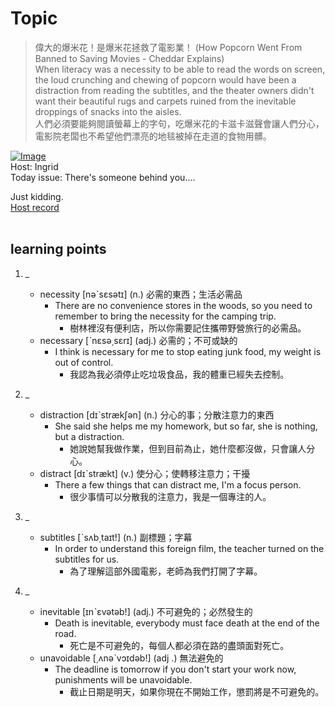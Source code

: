 # Topic

> 偉大的爆米花！是爆米花拯救了電影業！ (How Popcorn Went From Banned to Saving Movies - Cheddar Explains) <br>
> When literacy was a necessity to be able to read the words on screen, the loud crunching and chewing of popcorn would have been a distraction from reading the subtitles, and the theater owners didn't want their beautiful rugs and carpets ruined from the inevitable droppings of snacks into the aisles. <br>
> 人們必須要能夠閱讀螢幕上的字句，吃爆米花的卡滋卡滋聲會讓人們分心，電影院老闆也不希望他們漂亮的地毯被掉在走道的食物用髒。 <br>

[![Image](https://cdn.voicetube.com/assets/thumbnails/sLbQ5sPrybU.jpg)](https://www.youtube.com/embed/sLbQ5sPrybU?rel=0&showinfo=0&cc_load_policy=0&controls=1&autoplay=1&iv_load_policy=3&playsinline=1&wmode=transparent&start=96&end=115&enablejsapi=1&origin=https://tw.voicetube.com&widgetid=1)<br>
Host: Ingrid
<br>Today issue: There's someone behind you....







Just kidding.
<br>
[Host record](https://cdn.voicetube.com/tmp/everyday_records/ingrid.wang_vt_50297/2915.mp3)
<br><br>
## learning points
1. _
	* necessity [nəˋsɛsətɪ] (n.) 必需的東西；生活必需品
        - There are no convenience stores in the woods, so you need to remember to bring the necessity for the camping trip.
            + 樹林裡沒有便利店，所以你需要記住攜帶野營旅行的必需品。
	* necessary [ˋnɛsə͵sɛrɪ] (adj.) 必需的；不可或缺的
        - I think is necessary for me to stop eating junk food, my weight is out of control.
            + 我認為我必須停止吃垃圾食品，我的體重已經失去控制。

2. _
	* distraction [dɪˋstrækʃən] (n.) 分心的事；分散注意力的東西
        - She said she helps me my homework, but so far, she is nothing, but a distraction.
            + 她說她幫我做作業，但到目前為止，她什麼都沒做，只會讓人分心。
	* distract [dɪˋstrækt] (v.) 使分心；使轉移注意力；干擾
        - There a few things that can distract me, I'm a focus person.
            + 很少事情可以分散我的注意力，我是一個專注的人。

3. _
	* subtitles [ˋsʌb͵taɪt!] (n.) 副標題；字幕
        - In order to understand this foreign film, the teacher turned on the subtitles for us.
            + 為了理解這部外國電影，老師為我們打開了字幕。

4. _
	* inevitable  [ɪnˋɛvətəb!] (adj.) 不可避免的；必然發生的
        - Death is inevitable, everybody must face death at the end of the road.
            + 死亡是不可避免的，每個人都必須在路的盡頭面對死亡。
	* unavoidable [͵ʌnəˋvɔɪdəb!] (adj .) 無法避免的
        - The deadline is tomorrow if you don't start your work now, punishments will be unavoidable.
            + 截止日期是明天，如果你現在不開始工作，懲罰將是不可避免的。
